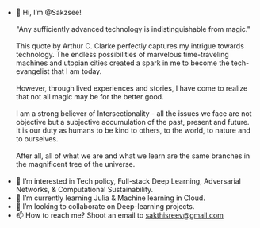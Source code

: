 - 👋 Hi, I’m @Sakzsee! <br><br>
"Any sufficiently advanced technology is indistinguishable from magic." <br><br>
This quote by Arthur C. Clarke perfectly captures my intrigue towards technology. The endless possibilities of marvelous time-traveling machines and utopian cities created a spark in me to become the tech-evangelist that I am today. <br><br>
However, through lived experiences and stories, I have come to realize that not all magic may be for the better good.<br><br>
I am a strong believer of Intersectionality - all the issues we face are not objective but a subjective accumulation of the past, present and future. It is our duty as humans to be kind to others, to the world, to nature and to ourselves.<br><br>
After all, all of what we are and what we learn are the same branches in the magnificent tree of the universe.<br><br>
- 👀 I’m interested in Tech policy, Full-stack Deep Learning, Adversarial Networks, & Computational Sustainability. 
- 🌱 I’m currently learning Julia & Machine learning in Cloud.
- 💞️ I’m looking to collaborate on Deep-learning projects.
- 📫 How to reach me? Shoot an email to sakthisreev@gmail.com

<!---
Sakzsee/Sakzsee is a ✨ special ✨ repository because its `README.md` (this file) appears on your GitHub profile.
You can click the Preview link to take a look at your changes.
--->
